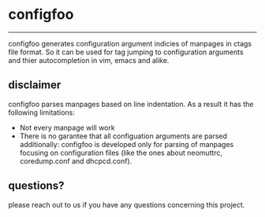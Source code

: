 # configfoo
---
configfoo generates configuration argument indicies of manpages in ctags 
file format. So it can be used for tag jumping to configuration arguments 
and thier autocompletion in vim, emacs and alike. 

## disclaimer
configfoo parses manpages based on line indentation. As a result it has the 
following limitations:
* Not every manpage will work
* There is no garantee that all configuation arguments are parsed
additionally: configfoo is developed only for parsing of manpages focusing 
on configuration files (like the ones about neomuttrc, coredump.conf and dhcpcd.conf).

## questions?
please reach out to us if you have any questions concerning this project.

